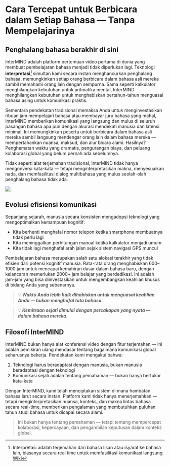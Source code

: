 # Cara Tercepat untuk Berbicara dalam Setiap Bahasa — Tanpa Mempelajarinya

## Penghalang bahasa berakhir di sini

InterMIND adalah platform pertemuan video pertama di dunia yang membuat pembelajaran bahasa menjadi tidak diperlukan lagi. Teknologi **interpretasi**[^1] simultan kami secara instan menghancurkan penghalang bahasa, memungkinkan setiap orang berbicara dalam bahasa asli mereka sambil memahami orang lain dengan sempurna. Sama seperti kalkulator menghilangkan kebutuhan untuk aritmatika mental, InterMIND menghilangkan kebutuhan untuk menghabiskan bertahun-tahun menguasai bahasa asing untuk komunikasi praktis.

Sementara pendekatan tradisional memaksa Anda untuk menginvestasikan ribuan jam mempelajari bahasa atau membayar juru bahasa yang mahal, InterMIND memberikan komunikasi yang langsung dan mulus di seluruh pasangan bahasa apa pun dengan akurasi mendekati manusia dan latensi minimal. Ini memungkinkan peserta untuk berbicara dalam bahasa asli mereka sambil langsung mendengar orang lain dalam bahasa mereka — mempertahankan nuansa, maksud, dan alur bicara alami. Hasilnya? Penghematan waktu yang dramatis, pengurangan biaya, dan peluang kolaborasi global yang belum pernah ada sebelumnya.

Tidak seperti alat terjemahan tradisional, InterMIND tidak hanya mengonversi kata-kata — tetapi menginterpretasikan makna, menyesuaikan nada, dan memfasilitasi dialog multibahasa yang mulus seolah-olah penghalang bahasa tidak ada.

[^1]: Interpretasi adalah terjemahan dari bahasa lisan atau isyarat ke bahasa lain, biasanya secara real time untuk memfasilitasi komunikasi langsung. [Wiki](https://en.wikipedia.org/wiki/Language_interpretation)

![](/1d.png)

## Evolusi efisiensi komunikasi

Sepanjang sejarah, manusia secara konsisten mengadopsi teknologi yang mengoptimalkan kemampuan kognitif:

- Kita berhenti menghafal nomor telepon ketika smartphone membuatnya tidak perlu lagi
- Kita meninggalkan perhitungan manual ketika kalkulator menjadi umum
- Kita tidak lagi menghafal arah jalan sejak sistem navigasi GPS muncul

Pembelajaran bahasa merupakan salah satu alokasi terakhir yang tidak efisien dari potensi kognitif manusia. Rata-rata orang menghabiskan 600–1000 jam untuk mencapai kemahiran dasar dalam bahasa baru, dengan kelancaran memerlukan 2000+ jam belajar yang berdedikasi. Ini adalah jam-jam yang bisa diinvestasikan untuk mengembangkan keahlian khusus di bidang Anda yang sebenarnya.

> 💡 **_Waktu Anda lebih baik dihabiskan untuk menguasai keahlian Anda — bukan menghafal tata bahasa._**

> 💡 **_Kemitraan sejati dimulai dengan percakapan yang nyata — dalam bahasa mereka._**

## Filosofi InterMIND

InterMIND bukan hanya alat konferensi video dengan fitur terjemahan — ini adalah pemikiran ulang mendasar tentang bagaimana komunikasi global seharusnya bekerja. Pendekatan kami mengakui bahwa:

1. Teknologi harus beradaptasi dengan manusia, bukan manusia beradaptasi dengan teknologi
2. Komunikasi sejati adalah tentang pemahaman — bukan hanya bertukar kata-kata

Dengan InterMIND, kami telah menciptakan sistem di mana hambatan bahasa larut secara instan. Platform kami tidak hanya menerjemahkan — tetapi menginterpretasikan nuansa, konteks, dan makna lintas bahasa secara real-time, memberikan pengalaman yang membutuhkan puluhan tahun studi bahasa untuk dicapai secara alami.

> Ini bukan hanya tentang pemahaman — tetapi tentang mempercepat kolaborasi, kepercayaan, dan pengambilan keputusan dalam konteks global.
